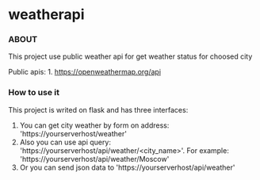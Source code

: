 # weatherapi

### ABOUT
This project use public weather api for get weather status for choosed city

Public apis:
    1. https://openweathermap.org/api

### How to use it
This project is writed on flask and has three interfaces:


1. You can get city weather by form on address: 'https://yourserverhost/weather'
2. Also you can use api query: 'https://yourserverhost/api/weather/<city_name>'.
    For example: 'https://yourserverhost/api/weather/Moscow'
3. Or you can send json data to 'https://yourserverhost/api/weather'

